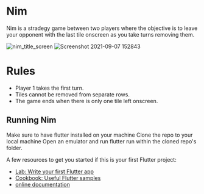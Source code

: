 # Nim

Nim is a stradegy game between two players where the objective is to leave your opponent with the last tile onscreen as you take turns removing them.

![nim_title_screen](https://user-images.githubusercontent.com/42105448/132406065-d3e2d2b1-7623-4bed-839f-ebef44339ecb.jpg)
![Screenshot 2021-09-07 152843](https://user-images.githubusercontent.com/42105448/132406698-c5ce822b-ef15-41b3-8c00-4bf7ab1c44e2.jpg)


# Rules
- Player 1 takes the first turn.
- Tiles cannot be removed from separate rows.
- The game ends when there is only one tile left onscreen.




## Running Nim


Make sure to have flutter installed on your machine
Clone the repo to your local machine
Open an emulator and run flutter run within the cloned repo's folder.


A few resources to get you started if this is your first Flutter project:

- [Lab: Write your first Flutter app](https://flutter.dev/docs/get-started/codelab)
- [Cookbook: Useful Flutter samples](https://flutter.dev/docs/cookbook)
- [online documentation](https://flutter.dev/docs)
